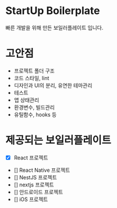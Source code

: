 # StartUp Boilerplate

빠른 개발을 위해 만든 보일러플레이트 입니다.


# 고안점
- 프로젝트 폴더 구조
- 코드 스타일, lint
- 디자인과 UI의 분리, 유연한 테마관리
- 테스트
- 앱 상태관리
- 환경변수, 빌드관리
- 유틸함수, hooks 등

# 제공되는 보일러플레이트
- [x] React 프로젝트
- [] React Native 프로젝트
- [] NestJS 프로젝트
- [] nextjs 프로젝트
- [] 안드로이드 프로젝트
- [] iOS 프로젝트
